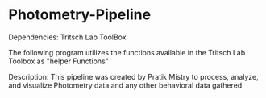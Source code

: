 # Photometry-Pipeline

Dependencies: Tritsch Lab ToolBox 

The following program utilizes the functions available in the Tritsch Lab Toolbox as "helper Functions"

Description: This pipeline was created by Pratik Mistry to process, analyze, and visualize Photometry data and any other behavioral data gathered

